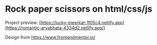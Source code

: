 # Rock paper scissors on html/css/js

Project preview: [https://lucky-meerkat-1f05c4.netlify.app](https://romantic-aryabhata-4334d2.netlify.app/)

Design from https://www.frontendmentor.io/